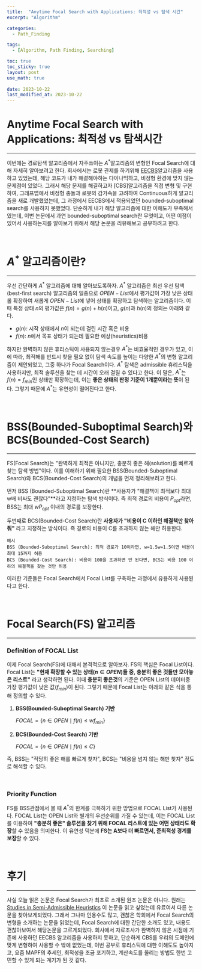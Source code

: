 ```yaml
---
title:  "Anytime Focal Search with Applications: 최적성 vs 탐색 시간"
excerpt: "Algorithm"

categories:
  - Path_Finding

tags:
  - [Algorithm, Path Finding, Searching]

toc: true
toc_sticky: true
layout: post
use_math: true
 
date: 2023-10-22
last_modified_at: 2023-10-22
---
```


# **Anytime Focal Search with Applications: 최적성 vs 탐색시간**
---
이번에는 경로탐색 알고리즘에서 자주쓰이는 $A^*$알고리즘의 변형인 Focal Search에 대해 자세히 알아보려고 한다. 회사에서는 로봇 관제를 하기위해 [EECBS](https://arxiv.org/abs/2010.01367)알고리즘을 사용하고 있었는데, 해당 코드가 내가 해결해야하는 다이나믹하고, 비정형 환경에 맞지 않는 문제점이 있었다. 그래서 해당 문제를 해결하고자 [CBS]알고리즘을 직접 변형 및 구현하여, 그래프맵에서 비정형 충돌과 로봇의 감가속을 고려하여 Continuous하게 알고리즘을 새로 개발했었는데, 그 과정에서 EECBS에서 적용되었던 bounded-suboptimal search를 사용하지 못했었다. 단순하게 내가 해당 알고리즘에 대한 이해도가 부족해서였는데, 이번 논문에서 과연 bounded-suboptimal search란 무엇이고, 어떤 이점이 있어서 사용하는지를 알아보기 위해서 해당 논문을 리뷰해보고 공부하려고 한다.

<br>

# $A^*$ **알고리즘이란?**
---
우선 간단하게 $A^*$ 알고리즘에 대해 알아보도록하자. $A^*$ 알고리즘은 최선 우선 탐색(best-first search) 알고리즘의 일종으로 $OPEN-List$에서 평가값이 가장 낮은 상태롤 확장하여 새롭게 $OPEN-List$에 넣어 상태를 확장하고 탐색하는 알고리즘이다. 이때 특정 상태 $n$의 평가값은 $f(n)=g(n)+h(n)$이고, $g(n)$과 $h(n)$의 정의는 아래와 같다.

- $g(n)$: 시작 상태에서 $n$이 되는데 걸린 시간 혹은 비용
- $f(n)$: $n$에서 목표 상태가 되는데 필요한 예상(heuristics)비용

하지만 완벽하지 않은 휴리스틱이 사용되지 않는경우 $A^*$는 비효율적인 경우가 있고, 이에 따라, 최적해를 반드시 찾을 필요 없이 탐색 속도를 높이는 다양한 $A^*$의 변형 알고리즘이 제안되었고, 그중 하나가 Focal Search이다. $A^*$ 탐색은 admissible 휴리스틱을 사용하지만, 최적 솔루션을 찾는 데 시간이 오래 걸릴 수 있다고 한다. 이 말은, $A^*$는 $f(n)=f_{min}$​인 상태만 확장하는데, 이는 **좋은 상태의 판정 기준이 1개뿐이라는 뜻**이 된다. 그렇기 때문에 $A^*$는 유연성이 떨어진다고 한다.

<br>

# BSS(Bounded-Suboptimal Search)와 BCS(Bounded-Cost Search)
---
FS(Focal Search)는 "완벽하게 최적은 아니지만, 충분히 좋은 해(solution)를 빠르게 찾는 탐색 방법"이다. 이를 이해하기 위해 필요한 BSS(Bounded-Suboptimal Search)와 BCS(Bounded-Cost Search)의 개념을 먼저 정리해보려고 한다.

먼저 BSS (Bounded-Suboptimal Search)란 **사용자가 "해결책이 최적보다 최대 w배 비싸도 괜찮다"**라고 지정하는 탐색 방식이다. 즉 최적 경로의 비용이 $P_{opt}$​라면, BSS는 최대 $wP_{opt}$ 이내의 경로를 보장한다.

두번째로 BCS(Bounded-Cost Search)란 **사용자가 "비용이 C 이하인 해결책만 찾아줘"** 라고 지정하는 방식이다. 즉 경로의 비용이 C를 초과하지 않는 해만 허용한다.

    예시
    BSS (Bounded-Suboptimal Search): 최적 경로가 10이라면, w=1.5w=1.5이면 비용이 최대 15까지 허용
    BCS (Bounded-Cost Search): 비용이 100을 초과하면 안 된다면, BCS는 비용 100 이하의 해결책을 찾는 것만 허용

이러한 기준들은 Focal Search에서 Focal List를 구축하는 과정에서 유용하게 사용된다고 한다.

<br>

# **Focal Search(FS) 알고리즘**
---

### **Definition of FOCAL List**
이제 Focal Search(FS)에 대해서 본격적으로 알아보자. FS의 핵심은 Focal List이다. Focal List는 **"현재 확장할 수 있는 상태($n \in OPEN$)들 중, 충분히 좋은 것들만 모아놓은 리스트"** 라고 생각하면 된다. 이때 **충분히 좋은것**의 기준은 OPEN List의 데이터중 가장 평가값이 낮은 값($f_{min}$)이 된다. 그렇기 때문에 Focal List는 아래와 같은 식을 통해 정의할 수 있다.

1. **BSS(Bounded-Suboptimal Search) 기반**

    $FOCAL=\{n \in OPEN \mid f(n) \le wf_{min}\}$


2. **BCS(Bounded-Cost Search) 기반**

    $FOCAL=\{n \in OPEN \mid f(n) \le C\}$

즉, BSS는 "적당히 좋은 해를 빠르게 찾자", BCS는 "비용을 넘지 않는 해만 찾자" 정도로 해석할 수 있다.

<br>

### **Priority Function**

FS를 BSS관점에서 볼 때 $A^*$의 한계를 극복하기 위한 방법으로 FOCAL List가 사용된다. FOCAL List는 OPEN List와 별개의 우선순위를 가질 수 있는데, 이는 FOCAL List를 이용하여 **"충분히 좋은" 솔루션을 찾기 위해 FOCAL 리스트에 있는 어떤 상태라도 확장**할 수 있음을 의미한다. 이 유연성 덕분에 **FS는 A보다 더 빠르면서, 준최적성 경계를 보장**할 수 있다.


<br>

# 후기
---
사실 오늘 읽은 논문은 Focal Search가 최초로 소개된 원조 논문은 아니다. 원래는 [Studies in Semi-Admissible Heuristics](https://ieeexplore.ieee.org/document/4767270) 이 논문을 읽고 싶었는데 유료여서 다른 논문을 찾아보게되었다. 그래서 그나마 인용수도 많고, 괜찮은 학회에서 Focal Search의 변형을 소개하는 논문을 읽었는데, Focal Search에 대한 간단한 소개도 있고, 내용도 괜찮아보여서 해당논문을 고르게되었다.
회사에서 자료조사가 완벽하지 않은 시점에 기존에 사용하던 EECBS 알고리즘을 사용하지 못하고, 단순하게 CBS를 우리의 도메인에 맞게 변형하여 사용할 수 밖에 없었는데, 이번 공부로 휴리스틱에 대한 이해도도 높아지고, 요즘 MAPF의 추세인, 최적성을 조금 포기하고, 계산속도를 올리는 방법도 한번 고민할 수 있게 되는 계기가 된 것 같다.